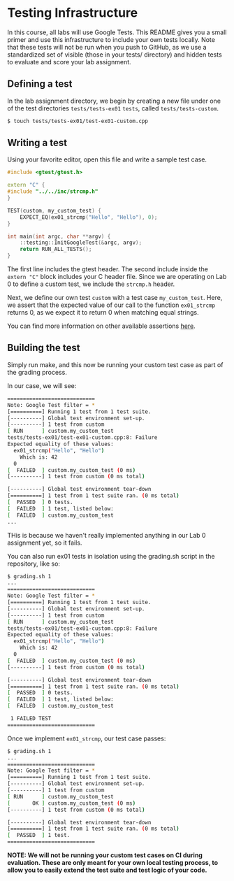 # Testing Infrastructure

In this course, all labs will use Google Tests. This README gives you a small
primer and use this infrastructure to include your own tests locally. Note that
these tests will not be run when you push to GitHub, as we use a standardized
set of visible (those in your tests/ directory) and hidden tests to evaluate and
score your lab assignment.

## Defining a test

In the lab assignment directory, we begin by creating a new file under one of
the test directories `tests/tests-ex01`
`tests`, called `tests/tests-custom`.

```bash
$ touch tests/tests-ex01/test-ex01-custom.cpp
```

## Writing a test

Using your favorite editor, open this file and write a sample test case.

```c++
#include <gtest/gtest.h>

extern "C" {
#include "../../inc/strcmp.h"
}

TEST(custom, my_custom_test) {
    EXPECT_EQ(ex01_strcmp("Hello", "Hello"), 0);
}

int main(int argc, char **argv) {
    ::testing::InitGoogleTest(&argc, argv);
    return RUN_ALL_TESTS();
}

```

The first line includes the gtest header. The second include inside the `extern
"C"` block includes your C header file. Since we are operating on Lab 0 to
define a custom test, we include the `strcmp.h` header.

Next, we define our own test `custom` with a test case `my_custom_test`.  Here,
we assert that the expected value of our call to the function `ex01_strcmp`
returns 0, as we expect it to return 0 when matching equal strings.

You can find more information on other available assertions [here](https://google.github.io/googletest/reference/assertions.html).

## Building the test

Simply run make, and this now be running your custom test case as part of the
grading process.

In our case, we will see:

```bash
============================
Note: Google Test filter = *
[==========] Running 1 test from 1 test suite.
[----------] Global test environment set-up.
[----------] 1 test from custom
[ RUN      ] custom.my_custom_test
tests/tests-ex01/test-ex01-custom.cpp:8: Failure
Expected equality of these values:
  ex01_strcmp("Hello", "Hello")
    Which is: 42
  0
[  FAILED  ] custom.my_custom_test (0 ms)
[----------] 1 test from custom (0 ms total)

[----------] Global test environment tear-down
[==========] 1 test from 1 test suite ran. (0 ms total)
[  PASSED  ] 0 tests.
[  FAILED  ] 1 test, listed below:
[  FAILED  ] custom.my_custom_test
...
```

THis is because we haven't really implemented anything in our Lab 0 assignment
yet, so it fails.

You can also run ex01 tests in isolation using the grading.sh script in the
repository, like so:

```bash
$ grading.sh 1
...
============================
Note: Google Test filter = *
[==========] Running 1 test from 1 test suite.
[----------] Global test environment set-up.
[----------] 1 test from custom
[ RUN      ] custom.my_custom_test
tests/tests-ex01/test-ex01-custom.cpp:8: Failure
Expected equality of these values:
  ex01_strcmp("Hello", "Hello")
    Which is: 42
  0
[  FAILED  ] custom.my_custom_test (0 ms)
[----------] 1 test from custom (0 ms total)

[----------] Global test environment tear-down
[==========] 1 test from 1 test suite ran. (0 ms total)
[  PASSED  ] 0 tests.
[  FAILED  ] 1 test, listed below:
[  FAILED  ] custom.my_custom_test

 1 FAILED TEST
============================
```

Once we implement `ex01_strcmp`, our test case passes:

```bash
$ grading.sh 1
...
============================
Note: Google Test filter = *
[==========] Running 1 test from 1 test suite.
[----------] Global test environment set-up.
[----------] 1 test from custom
[ RUN      ] custom.my_custom_test
[       OK ] custom.my_custom_test (0 ms)
[----------] 1 test from custom (0 ms total)

[----------] Global test environment tear-down
[==========] 1 test from 1 test suite ran. (0 ms total)
[  PASSED  ] 1 test.
============================
```

**NOTE: We will not be running your custom test cases on CI during evaluation.
These are only meant for your own local testing process, to allow you to easily
extend the test suite and test logic of your code.**
